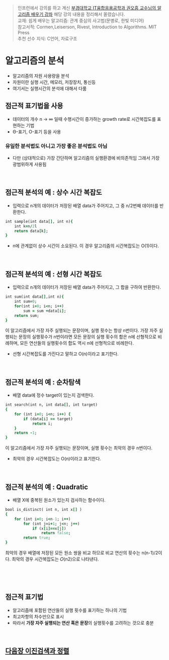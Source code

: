 > 인프런에서 강의를 하고 계신 [부경대학교 IT융합응용공학과 권오흠 교수님의 알고리즘 배우기 강좌](https://www.inflearn.com/course/%EC%95%8C%EA%B3%A0%EB%A6%AC%EC%A6%98-%EA%B0%95%EC%A2%8C/dashboard) 해당 강의 내용을 정리해서 올렸습니다. <br>
교재: 쉽게 배우는 알고리즘: 관계 중심의 사고법(문병로, 한빛 미디어)
<br>참고서적: Cormen,Leiserson, Rivest, Introduction to Algorithms. MIT Press
<br>추천 선수 지식: C언어, 자료구조

# 알고리즘의 분석 
* 알고리즘의 자원 사용량을 분석
* 자원이란 실행 시간, 메모리, 저장장치, 통신등
* 여기서는 실행시간의 분석에 대해서 다룸

## 점근적 표기법을 사용
* 데이터의 개수 n → ∞ 일때 수행시간이 증가하는 growth rate로 시간복잡도를 표현하는 기법
* Θ-표기, Ο-표기 등을 사용
### 유일한 분석법도 아니고 가장 좋은 분석법도 아님 
* 다만 (상대적으로) 가장 간단하며
알고리즘의 실행환경에 비의존적임
그래서 가장 광범위하게 사용됨
<br><br><br>

## 점근적 분석의 예 : 상수 시간 복잡도
* 입력으로 n개의 데이터가 저장된 배열 data가 주어지고, 그 중 n/2번째 데이터를 반환한다. 
```ruby 
int sample(int data[], int n){
    int k=n/2l
    return data[k];
}
```
* n에 관계없이 상수 시간이 소요된다. 이 경우 알고리즘의 시간복잡도는 O(1)이다.
<br><br><br>

## 점근적 분석의 예 : 선형 시간 복잡도
* 입력으로 n개의 데이터가 저장된 배열 data가 주어지고, 그 합을 구하여 반환한다.
```ruby 
int sum(int data[],int n){
    int sum=0;
    for(int i=0; i<n; i++)
        sum = sum +data[i];
    return sum;
}
```
이 알고리즘에서 가장 자주 실행되는 문장이며,
실행 횟수는 항상 n번이다.
가장 자주 실행되는 문장의 실행횟수가 n번이라면
모든 문장의 실행 횟수의 합은 n에 선형적으로 비례하며,
모든 연산들의 실행횟수의 합도 역시 n에 선형적으로 비례한다.
* 선형 시간복잡도를 가진다고 말하고 O(n)이라고 표기한다.
<br><br><br>

## 점근적 분석의 예 : 순차탐색
* 배열 data에 정수 target이 있는지 검색한다.
```ruby 
int search(int n, int data[], int target)
{
    for (int i=0; i<n; i++) {
        if (data[i] == target)
            return i;
    }
    return -1;
}
```
이 알고리즘에서 가장 자주 실행되는 문장이며,
실행 횟수는 최악의 경우 n번이다.

* 최악의 경우 시간복잡도는 O(n)이라고 표기한다.
<br><br><br>

## 점근적 분석의 예 : Quadratic
* 배열 X에 중복된 원소가 있는지 검사하는 함수이다.

```ruby 
bool is_distinct( int n, int x[] )
{
    for (int i=0; i<n-1; i++)
        for (int j=i+1; j<n; j++)
            if (x[i]==x[j])
                return false;
        return true;
}

```
최악의 경우 배열에 저장된 모든 원소 쌍을 비교 하므로
비교 연산의 횟수는 n(n-1)/2이다.
최악의 경우 시간복잡도는 𝑂(n2)으로 나타낸다.

<br><br><br>

## 점근적 표기법
* 알고리즘에 포함된 연산들의 실행 횟수를 표기하는 하나의 기법
* 최고차항의 차수만으로 표시
* 따라서 **가장 자주 실행되는 연산 혹은 문장**의 실행횟수를 고려하는 것으로 충분
<br><br><br>

## [ **다음장 이진검색과 정렬** ](https://github.com/MinsoftK/TIL/blob/master/Algorithm/Binary_Search.md)